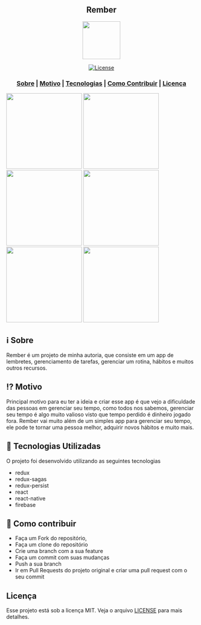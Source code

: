 <h2 align="center">
Rember
</h2>

<p align="center"> 
<img src="https://i.ibb.co/kX4XS9v/icon.png" width="100" heigth="100">
</p>

<p align="center">
  <a href="LICENSE" >
    <img alt="License" src="https://img.shields.io/badge/license-MIT-%23F8952D">
  </a>
</p>

<h3 align="center">  
  <a href="#information_source-sobre">Sobre</a> |
  <a href="#interrobang-motivo">Motivo</a> | 
  <a href="#rocket-tecnologias-utilizadas">Tecnologias</a> | 
  <a href="#link-como-contribuir">Como Contribuir</a> | 
  <a href="#licença">Licença</a> 
</h3>

<div style={display: flex, flex-direction:row}>
  <img src="https://i.ibb.co/NTQWm58/Simulator-Screen-Shot-i-Phone-11-2020-05-31-at-13-12-25.png" width="200" />
  <img src="https://i.ibb.co/PC8fssm/Simulator-Screen-Shot-i-Phone-11-2020-05-31-at-13-12-31.png" width="200" />
  <img src="https://i.ibb.co/NsSK1d8/Simulator-Screen-Shot-i-Phone-11-2020-05-31-at-13-18-27.png" width="200" />
  <img src="https://i.ibb.co/QM3hJbx/Simulator-Screen-Shot-i-Phone-11-2020-05-31-at-13-18-34.png" width="200" />
  <img src="https://i.ibb.co/H4MSv6x/Simulator-Screen-Shot-i-Phone-11-2020-05-31-at-13-18-38.png" width="200" />
  <img src="https://i.ibb.co/17DWSNK/Simulator-Screen-Shot-i-Phone-11-2020-05-31-at-13-18-43.png" width="200" />
</div>

## :information_source: Sobre

Rember é um projeto de minha autoria, que consiste em um app de lembretes, gerenciamento de tarefas, gerenciar um rotina, hábitos e muitos outros recursos.

## :interrobang: Motivo

Principal motivo para eu ter a ideia e criar esse app é que vejo a dificuldade das pessoas em gerenciar seu tempo, como todos nos sabemos, gerenciar seu tempo é algo muito valioso visto que tempo perdido é dinheiro jogado fora. Rember vai muito além de um simples app para gerenciar seu tempo, ele pode te tornar uma pessoa melhor, adquirir novos hábitos e muito mais. 

## :rocket: Tecnologias Utilizadas

O projeto foi desenvolvido utilizando as seguintes tecnologias

- redux
- redux-sagas
- redux-persist
- react
- react-native
- firebase

## :link: Como contribuir

- Faça um Fork do repositório,
- Faça um clone do repositório
- Crie uma branch com a sua feature
- Faça um commit com suas mudanças
- Push a sua branch
- Ir em Pull Requests do projeto original e criar uma pull request com o seu commit

## Licença
Esse projeto está sob a licença MIT. Veja o arquivo [LICENSE](LICENSE) para mais detalhes.
